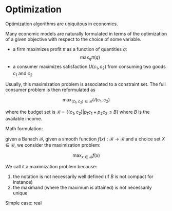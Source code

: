 # Optimization

Optimization algorithms are ubiquitous in economics.

Many economic models are naturally formulated in terms of the optimization of a given objective with respect to the choice of some variable.

- a firm maximizes profit $\pi$ as a function of quantities $q$: $$\max_{q} \pi(q)$$
- a consumer maximizes satisfaction $U(c_1, c_2)$ from consuming two goods $c_1$ and $c_2$

Usually, this maximization problem is associated to a constraint set.
The full consumer problem is then reformulated as 

$$\max_{(c_1,c_2)\in\mathcal{B}} U(c_1, c_2)$$

where the budget set is $\mathcal{B} = \left\{ (c_1, c_2) |  p_1 c_1 + p_2 c_2 \leq B \right\}$ where $B$ is the available income.




Math formulation:

given a Banach $\mathcal{B}$, given a smooth function $f(x): \mathcal{B}\rightarrow \mathcal{B}$ and a choice set $X\in\mathcal{B}$, we consider the maximization problem:

$$\max_{x\in \mathcal{B}} f(x)$$

We call it a maximization problem because:
1. the notation is not necessarily well defined (if $B$ is not compact for instance)
2. the maximand (where the maximum is attained) is not necessarily unique



Simple case: real 